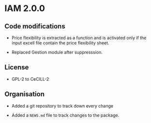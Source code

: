 # IAM 2.0.0

## Code modifications

* Price flexibility is extracted as a function and is activated only if the input excell file contain the price flexibility sheet.

* Replaced Gestion module after suppresssion.

## License

* GPL-2 to CeCILL-2

## Organisation

* Added a git repository to track down every change

* Added a `NEWS.md` file to track changes to the package.
